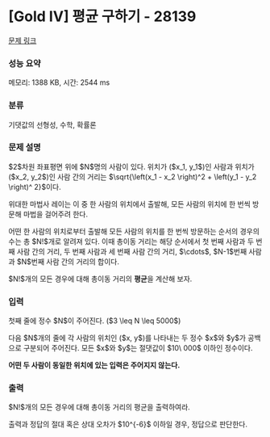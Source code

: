 # [Gold IV] 평균 구하기 - 28139 

[문제 링크](https://www.acmicpc.net/problem/28139) 

### 성능 요약

메모리: 1388 KB, 시간: 2544 ms

### 분류

기댓값의 선형성, 수학, 확률론

### 문제 설명

<p>$2$차원 좌표평면 위에 $N$명의 사람이 있다. 위치가 ($x_1, y_1$)인 사람과 위치가 ($x_2, y_2$)인 사람 간의 거리는 $\sqrt{\left(x_1 - x_2 \right)^2 + \left(y_1 - y_2 \right)^ 2}$이다.</p>

<p>위대한 마법사 레이는 이 중 한 사람의 위치에서 출발해, 모든 사람의 위치에 한 번씩 방문해 마법을 걸어주려 한다.</p>

<p>어떤 한 사람의 위치로부터 출발해 모든 사람의 위치를 한 번씩 방문하는 순서의 경우의 수는 총 $N!$개로 알려져 있다. 이때 총이동 거리는 해당 순서에서 첫 번째 사람과 두 번째 사람 간의 거리, 두 번째 사람과 세 번째 사람 간의 거리, $\cdots$, $N-1$번째 사람과 $N$번째 사람 간의 거리의 합이다.</p>

<p>$N!$개의 모든 경우에 대해 총이동 거리의 <strong>평균</strong>을 계산해 보자.</p>

### 입력 

 <p>첫째 줄에 정수 $N$이 주어진다. ($3 \leq N \leq 5000$)</p>

<p>다음 $N$개의 줄에 각 사람의 위치인 ($x, y$)를 나타내는 두 정수 $x$와 $y$가 공백으로 구분되어 주어진다. 모든 $x$와 $y$는 절댓값이 $10\ 000$ 이하인 정수이다.</p>

<p><strong>어떤 두 사람이 동일한 위치에 있는 입력은 주어지지 않는다.</strong></p>

### 출력 

 <p>$N!$개의 모든 경우에 대해 총이동 거리의 평균을 출력하여라.</p>


<p>출력과 정답의 절대 혹은 상대 오차가 $10^{-6}$ 이하일 경우, 정답으로 판단한다.</p>

